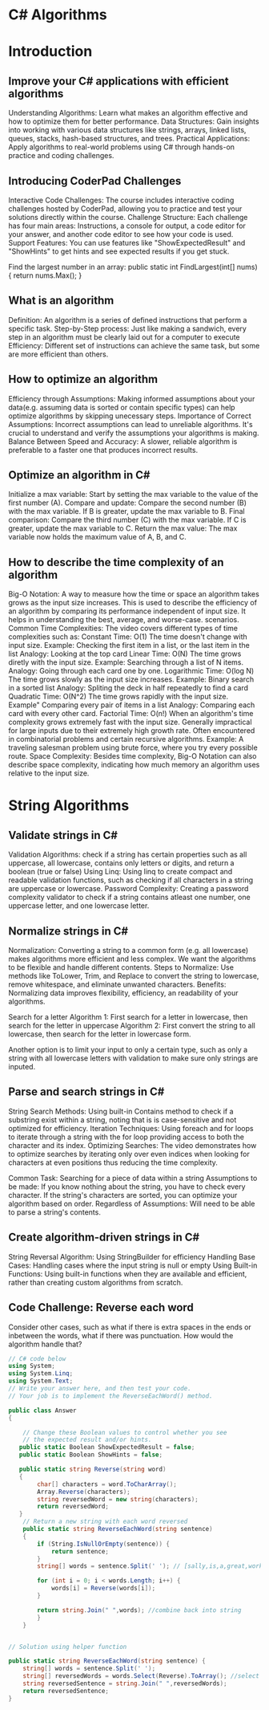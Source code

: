 # C# Algorithms
# Introduction
## Improve your C# applications with efficient algorithms
Understanding Algorithms: Learn what makes an algorithm effective and how to optimize them for better performance.
Data Structures: Gain insights into working with various data structures like strings, arrays, linked lists, queues, stacks, hash-based structures, and trees.
Practical Applications: Apply algorithms to real-world problems using C# through hands-on practice and coding challenges.

## Introducing CoderPad Challenges
Interactive Code Challenges: The course includes interactive coding challenges hosted by CoderPad, allowing you to practice and test your solutions directly within the course.
Challenge Structure: Each challenge has four main areas: Instructions, a console for output, a code editor for your answer, and another code editor to see how your code is used.
Support Features: You can use features like "ShowExpectedResult" and "ShowHints" to get hints and see expected results if you get stuck.

Find the largest number in an array:
public static int FindLargest(int[] nums) {
    return nums.Max();
}

## What is an algorithm
Definition: An algorithm is a series of defined instructions that perform a specific task.
Step-by-Step process: Just like making a sandwich, every step in an algorithm must be clearly laid out for a computer to execute
Efficiency: Different set of instructions can achieve the same task, but some are more efficient than others.

## How to optimize an algorithm
Efficiency through Assumptions: Making informed assumptions about your data(e.g. assuming data is sorted or contain specific types) can help optimize algorithms by skipping unecessary steps.
Importance of Correct Assumptions: Incorrect assumptions can lead to unreliable algorithms. It's crucial to understand and verify the assumptions your algorithms is making.
Balance Between Speed and Accuracy: A slower, reliable algorithm is preferable to a faster one that produces incorrect results.

## Optimize an algorithm in C#
Initialize a max variable: Start by setting the max variable to the value of the first number (A).
Compare and update: Compare the second number (B) with the max variable. If B is greater, update the max variable to B.
Final comparison: Compare the third number (C) with the max variable. If C is greater, update the max variable to C.
Return the max value: The max variable now holds the maximum value of A, B, and C.

## How to describe the time complexity of an algorithm
Big-O Notation: A way to measure how the time or space an algorithm takes grows as the input size increases. This is used to describe the efficiency of an algorithm by comparing its performance independent of input size. It helps in understanding the best, average, and worse-case. scenarios.
Common Time Complexities: The video covers different types of time complexities such as:
    Constant Time: O(1)
        The time doesn't change with input size.
        Example: Checking the first item in a list, or the last item in the list
        Analogy: Looking at the top card
    Linear Time: O(N)
        The time grows diretly with the input size.
        Example: Searching through a list of N items.
        Analogy: Going through each card one by one.
    Logarithmic Time: O(log N)
        The time grows slowly as the input size increases.
        Example: Binary search in a sorted list
        Analogy: Spliting the deck in half repeatedly to find a card
    Quadratic Time: O(N^2)
        The time grows rapidly with the input size.
        Example" Comparing every pair of items in a list
        Analogy: Comparing each card with every other card.
    Factorial Time: O(n!)
        When an algorithm's time complexity grows extremely fast with the input size. Generally impractical for large inputs due to their extremely high growth rate. Often encountered in combinatorial problems and certain recursive algorithms.
        Example: A traveling salesman problem using brute force, where you try every possible route.
Space Complexity: Besides time complexity, Big-O Notation can also describe space complexity, indicating how much memory an algorithm uses relative to the input size. 

# String Algorithms
## Validate strings in C#
Validation Algorithms: check if a string has certain properties such as all uppercase, all lowercase, contains only letters or digits, and return a boolean (true or false)
Using Linq: Using linq to create compact and readable validation functions, such as checking if all characters in a string are uppercase or lowercase.
Password Complexity: Creating a password complexity validator to check if a string contains atleast one number, one uppercase letter, and one lowercase letter.

## Normalize strings in C#
Normalization: Converting a string to a common form (e.g. all lowercase) makes algorithms more efficient and less complex. We want the algorithms to be flexible and handle different contents.
Steps to Normalize: Use methods like ToLower, Trim, and Replace to convert the string to lowercase, remove whitespace, and eliminate unwanted characters.
Benefits: Normalizing data improves flexibility, efficiency, an readability of your algorithms.

Search for a letter
Algorithm 1: First search for a letter in lowercase, then search for the letter in uppercase
Algorithm 2: First convert the string to all lowercase, then search for the letter in lowercase form.

Another option is to limit your input to only a certain type, such as only a string with all lowercase letters with validation to make sure only strings are inputed.

## Parse and search strings in C#
String Search Methods: Using built-in Contains method to check if a substring exist within a string, noting that is is case-sensitive and not optimized for efficiency.
Iteration Techniques: Using foreach and for loops to iterate through a string with the for loop providing access to both the character and its index.
Optimizing Searches: The video demonstrates how to optimize searches by iterating only over even indices when looking for characters at even positions thus reducing the time complexity.

Common Task: Searching for a piece of data within a string
Assumptions to be made: If you know nothing about the string, you have to check every character. If the string's characters are sorted, you can optimize your algorithm based on order.
Regardless of Assumptions: Will need to be able to parse a string's contents.

## Create algorithm-driven strings in C#
String Reversal Algorithm: Using StringBuilder for efficiency
Handling Base Cases: Handling cases where the input string is null or empty
Using Built-in Functions: Using built-in functions when they are available and efficient, rather than creating custom algorithms from scratch.

## Code Challenge: Reverse each word
Consider other cases, such as what if there is extra spaces in the ends or inbetween the words, what if there was punctuation. How would the algorithm handle that?
```csharp
// C# code​​​​​​‌‌​‌​‌​‌​‌​‌‌‌‌​​‌​‌‌‌‌​‌ below
using System;
using System.Linq;
using System.Text;
// Write your answer here, and then test your code.
// Your job is to implement the ReverseEachWord() method.

public class Answer
{

    // Change these Boolean values to control whether you see 
    // the expected result and/or hints.
   public static Boolean ShowExpectedResult = false;
   public static Boolean ShowHints = false;

   public static string Reverse(string word)
   {
        char[] characters = word.ToCharArray();
        Array.Reverse(characters);
        string reversedWord = new string(characters);
        return reversedWord;
   }
    // Return a new string with each word reversed
    public static string ReverseEachWord(string sentence)
    {
        if (String.IsNullOrEmpty(sentence)) {
            return sentence;
        }
        string[] words = sentence.Split(' '); // [sally,is,a,great,worker]

        for (int i = 0; i < words.Length; i++) {
            words[i] = Reverse(words[i]);
        }

        return string.Join(" ",words); //combine back into string
        }
    }


// Solution using helper function

public static string ReverseEachWord(string sentence) {
    string[] words = sentence.Split(' ');
    string[] reversedWords = words.Select(Reverse).ToArray(); //select every word in the words array, and apply the Reverse function, then convert back into an array
    string reversedSentence = string.Join(" ",reversedWords);
    return reversedSentence;
}
```
